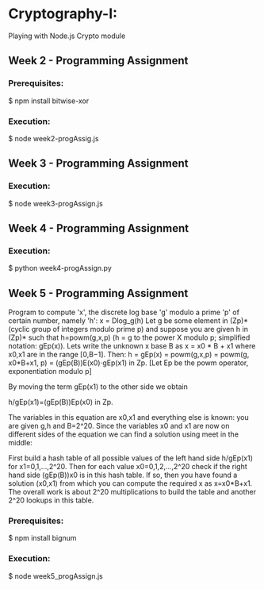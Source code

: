 # Cryptography-I:
Playing with Node.js Crypto module

## Week 2 - Programming Assignment

  ### Prerequisites:

  $ npm install bitwise-xor

  ### Execution:

  $ node week2-progAssig.js 
  
## Week 3 - Programming Assignment

  ### Execution:

  $ node week3-progAssign.js 
  
## Week 4 - Programming Assignment

  ### Execution:

  $ python week4-progAssign.py
  
## Week 5 - Programming Assignment
Program to compute 'x', the discrete log base 'g' modulo a prime 'p' of certain number, namely 'h': x = Dlog_g(h) 
Let g be some element in (Zp)* (cyclic group of integers modulo prime p)  and suppose you are given h in (Zp)* such that h=powm(g,x,p) (h = g to the power X modulo p; simplified notation: gEp(x)).
Lets write the unknown x base B as x = x0 * B + x1
where x0,x1 are in the range [0,B−1]. Then:
h = gEp(x) = powm(g,x,p) = powm(g, x0*B+x1, p) = (gEp(B))E(x0)⋅gEp(x1)   in Zp. [Let Ep be the powm operator, exponentiation modulo p]

By moving the term gEp(x1) to the other side we obtain

  h/gEp(x1)=(gEp(B))Ep(x0)   in Zp.
  
The variables in this equation are x0,x1 and everything else is known: you are given g,h and B=2^20. Since the variables x0 and x1 are now on different sides of the equation we can find a solution using meet in the middle:

First build a hash table of all possible values of the left hand side h/gEp(x1) for x1=0,1,…,2^20.
Then for each value x0=0,1,2,…,2^20 check if the right hand side (gEp(B))x0 is in this hash table. If so, then you have found a solution (x0,x1) from which you can compute the required x as x=x0*B+x1.
The overall work is about 2^20 multiplications to build the table and another 2^20 lookups in this table.

  ### Prerequisites:

  $ npm install bignum

  ### Execution:

  $ node week5_progAssign.js 
